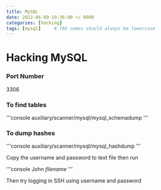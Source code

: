 ```yaml
---
title: MySQL
date: 2022-06-09 19:36:00 +/-0000
categories: [hacking]
tags: [mysql]     # TAG names should always be lowercase
---
```


# Hacking MySQL

### Port Number
3306

### To find tables
'''console
auxiliary/scanner/mysql/mysql_schemadump
'''

### To dump hashes

'''console
auxiliary/scanner/mysql/mysql_hashdump
'''

Copy the username and password to text file then run

'''console
John *filename*
'''

Then try logging in SSH using username and password